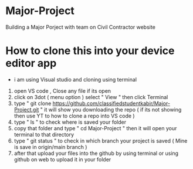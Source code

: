 # Major-Project
Building a Major Porject with team on Civil Contractor website 

# How to clone this into your device editor app 
- i am using Visual studio and cloning using terminal 
1. open VS code , Close any file if its open
2. click on 3dot ( menu option ) select " View " then click Terminal
3. type " git clone https://github.com/classifiedstudentkabir/Major-Project.git "
   it will show you downloading the repo ( if its not showing then use YT to how to clone a repo into VS code )
4. type " ls " to check where is saved your folder
5. copy that folder and type " cd Major-Project " then it will open your terminal to that directory
6. type " git status " to check in which branch your project is saved ( Mine is save in origin/main branch )
7.  after that upload your files into the github by using terminal or using github on web to upload it in your folder 
